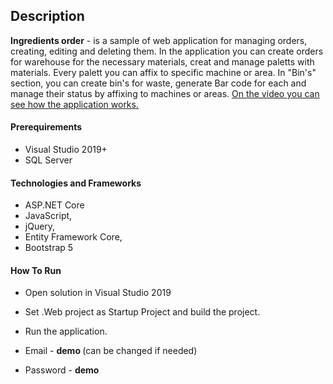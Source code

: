 ## Description

<b>Ingredients order</b> - is a sample of web application for managing orders, creating, editing and deleting them. In the application you can create orders for warehouse for the necessary materials, creat and manage paletts with materials. Every palett you can affix to specific machine or area. In "Bin's" section, you can create bin's for waste, generate Bar code for each and manage their status by affixing to machines or areas. [On the video you can see how the application works.](https://youtu.be/c3QdAG8lOrQ)


#### Prerequirements
- Visual Studio 2019+
- SQL Server


#### Technologies and Frameworks
- ASP.NET Core
- JavaScript,
- jQuery,
- Entity Framework Core,
- Bootstrap 5


#### How To Run
- Open solution in Visual Studio 2019
- Set .Web project as Startup Project and build the project.
- Run the application.

- Email - <b>demo </b>(can be changed if needed)
- Password - <b>demo</b>


